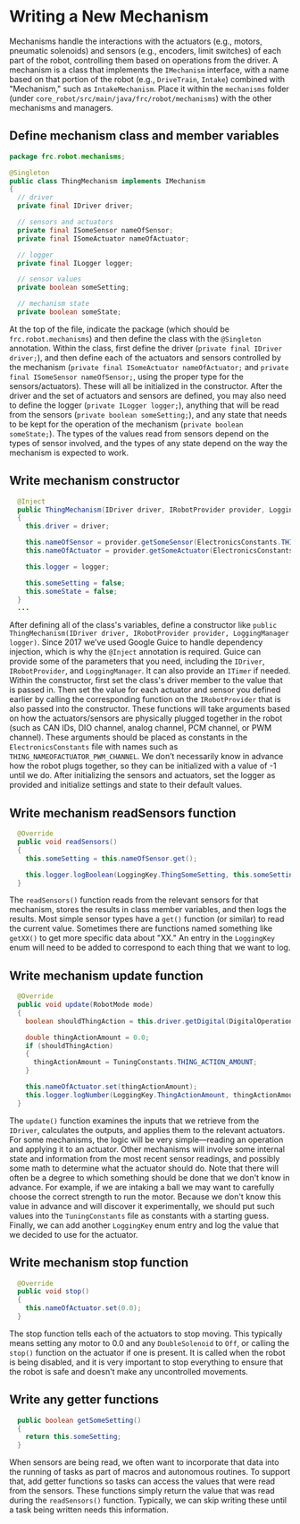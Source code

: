 # Writing a New Mechanism

Mechanisms handle the interactions with the actuators (e.g., motors, pneumatic solenoids) and sensors (e.g., encoders, limit switches) of each part of the robot, controlling them based on operations from the driver. A mechanism is a class that implements the `IMechanism` interface, with a name based on that portion of the robot (e.g., `DriveTrain`, `Intake`) combined with "Mechanism," such as `IntakeMechanism`. Place it within the `mechanisms` folder (under `core_robot/src/main/java/frc/robot/mechanisms`) with the other mechanisms and managers.

## Define mechanism class and member variables

```java
package frc.robot.mechanisms;

@Singleton
public class ThingMechanism implements IMechanism
{
  // driver
  private final IDriver driver;

  // sensors and actuators
  private final ISomeSensor nameOfSensor;
  private final ISomeActuator nameOfActuator;

  // logger
  private final ILogger logger;

  // sensor values
  private boolean someSetting;

  // mechanism state
  private boolean someState;
```

At the top of the file, indicate the package (which should be `frc.robot.mechanisms`) and then define the class with the `@Singleton` annotation. Within the class, first define the driver (`private final IDriver driver;`), and then define each of the actuators and sensors controlled by the mechanism (`private final ISomeActuator nameOfActuator;` and `private final ISomeSensor nameOfSensor;`, using the proper type for the sensors/actuators). These will all be initialized in the constructor. After the driver and the set of actuators and sensors are defined, you may also need to define the logger (`private ILogger logger;`), anything that will be read from the sensors (`private boolean someSetting;`), and any state that needs to be kept for the operation of the mechanism (`private boolean someState;`). The types of the values read from sensors depend on the types of sensor involved, and the types of any state depend on the way the mechanism is expected to work.

## Write mechanism constructor

```java
  @Inject
  public ThingMechanism(IDriver driver, IRobotProvider provider, LoggingManager logger)
  {
    this.driver = driver;

    this.nameOfSensor = provider.getSomeSensor(ElectronicsConstants.THING_NAMEOFSENSOR_DIO_CHANNEL);
    this.nameOfActuator = provider.getSomeActuator(ElectronicsConstants.THING_NAMEOFACTUATOR_PWM_CHANNEL);

    this.logger = logger;

    this.someSetting = false;
    this.someState = false;
  }
  ...
```

After defining all of the class's variables, define a constructor like `public ThingMechanism(IDriver driver, IRobotProvider provider, LoggingManager logger)`. Since 2017 we’ve used Google Guice to handle dependency injection, which is why the `@Inject` annotation is required. Guice can provide some of the parameters that you need, including the `IDriver`, `IRobotProvider`, and `LoggingManager`. It can also provide an `ITimer` if needed. Within the constructor, first set the class's driver member to the value that is passed in. Then set the value for each actuator and sensor you defined earlier by calling the corresponding function on the `IRobotProvider` that is also passed into the constructor. These functions will take arguments based on how the actuators/sensors are physically plugged together in the robot (such as CAN IDs, DIO channel, analog channel, PCM channel, or PWM channel). These arguments should be placed as constants in the `ElectronicsConstants` file with names such as `THING_NAMEOFACTUATOR_PWM_CHANNEL`. We don’t necessarily know in advance how the robot plugs together, so they can be initialized with a value of -1 until we do. After initializing the sensors and actuators, set the logger as provided and initialize settings and state to their default values.

## Write mechanism readSensors function

```java
  @Override
  public void readSensors()
  {
    this.someSetting = this.nameOfSensor.get();

    this.logger.logBoolean(LoggingKey.ThingSomeSetting, this.someSetting);
  }
```

The `readSensors()` function reads from the relevant sensors for that mechanism, stores the results in class member variables, and then logs the results. Most simple sensor types have a `get()` function (or similar) to read the current value. Sometimes there are functions named something like `getXX()` to get more specific data about "XX." An entry in the `LoggingKey` enum will need to be added to correspond to each thing that we want to log.

## Write mechanism update function

```java
  @Override
  public void update(RobotMode mode)
  {
    boolean shouldThingAction = this.driver.getDigital(DigitalOperation.ThingAction);

    double thingActionAmount = 0.0;
    if (shouldThingAction)
    {
      thingActionAmount = TuningConstants.THING_ACTION_AMOUNT;
    }

    this.nameOfActuator.set(thingActionAmount);
    this.logger.logNumber(LoggingKey.ThingActionAmount, thingActionAmount);
  }
```

The `update()` function examines the inputs that we retrieve from the `IDriver`, calculates the outputs, and applies them to the relevant actuators. For some mechanisms, the logic will be very simple—reading an operation and applying it to an actuator. Other mechanisms will involve some internal state and information from the most recent sensor readings, and possibly some math to determine what the actuator should do. Note that there will often be a degree to which something should be done that we don't know in advance. For example, if we are intaking a ball we may want to carefully choose the correct strength to run the motor. Because we don't know this value in advance and will discover it experimentally, we should put such values into the `TuningConstants` file as constants with a starting guess. Finally, we can add another `LoggingKey` enum entry and log the value that we decided to use for the actuator.

## Write mechanism stop function

```java
  @Override
  public void stop()
  {
    this.nameOfActuator.set(0.0);
  }
```

The stop function tells each of the actuators to stop moving. This typically means setting any motor to 0.0 and any `DoubleSolenoid` to `Off`, or calling the `stop()` function on the actuator if one is present. It is called when the robot is being disabled, and it is very important to stop everything to ensure that the robot is safe and doesn't make any uncontrolled movements.

## Write any getter functions

```java
  public boolean getSomeSetting()
  {
    return this.someSetting;
  }
```

When sensors are being read, we often want to incorporate that data into the running of tasks as part of macros and autonomous routines. To support that, add getter functions so tasks can access the values that were read from the sensors. These functions simply return the value that was read during the `readSensors()` function. Typically, we can skip writing these until a task being written needs this information.
